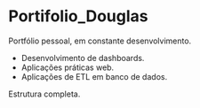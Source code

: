 # Portifolio_Douglas

Portfólio pessoal, em constante desenvolvimento. 

- Desenvolvimento de dashboards.
- Aplicações práticas web. 
- Aplicações de ETL em banco de dados. 

Estrutura completa. 
